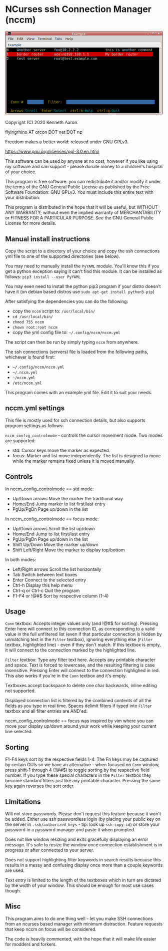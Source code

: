 
NCurses ssh Connection Manager (nccm)
=====================================

![](images/program_screenshot.png)

Copyright (C) 2020 Kenneth Aaron.

flyingrhino AT orcon DOT net DOT nz

Freedom makes a better world: released under GNU GPLv3.

https://www.gnu.org/licenses/gpl-3.0.en.html

This software can be used by anyone at no cost, however
if you like using my software and can support - please
donate money to a children's hospital of your choice.

This program is free software: you can redistribute it
and/or modify it under the terms of the GNU General Public
License as published by the Free Software Foundation:
GNU GPLv3. You must include this entire text with your
distribution.

This program is distributed in the hope that it will be
useful, but WITHOUT ANY WARRANTY; without even the implied
warranty of MERCHANTABILITY or FITNESS FOR A PARTICULAR
PURPOSE.
See the GNU General Public License for more details.


Manual install instructions
---------------------------

Copy the script to a directory of your choice and copy
the ssh connections yml file to one of the supported
directories (see below).

You may need to manually install the `PyYAML` module.
You'll know this if you get a python exception saying
it can't find this module. It can be installed as follows:
  `pip3 install --user PyYAML`

You may even need to install the python pip3 program if
your distro doesn't have it (on debian based distros use
`sudo apt-get install python3-pip`)

After satisfying the dependencies you can do the following:
- copy the `nccm` script to: `/usr/local/bin/`
- `cd /usr/local/bin/`
- `chmod 755 nccm`
- `chown root:root nccm`
- copy the yml config file to: `~/.config/nccm/nccm.yml`

The script can then be run by simply typing `nccm`
from anywhere.

The ssh connections (servers) file is loaded from the
following paths, whichever is found first:
- `~/.config/nccm/nccm.yml`
- `~/.nccm.yml`
- `~/nccm.yml`
- `/etc/nccm.yml`

This program comes with an example yml file. Edit it
to suit your needs.


nccm.yml settings
-----------------

This file is mostly used for ssh connection details, but
also supports program settings as follows:

`nccm_config_controlmode` - controls the cursor
movement mode. Two modes are supported:
- std:    Cursor keys move the marker as expected.
- focus:  Marker and list move independently.
          The list is designed to move while the marker
          remains fixed unless it is moved manually.


Controls
--------

In nccm_config_controlmode == std mode:

- Up/Down arrows      Move the marker the traditional way
- Home/End            Jump marker to list first/last entry
- PgUp/PgDn           Page up/down in the list

In nccm_config_controlmode == focus mode:

- Up/Down arrows      Scroll the list up/down
- Home/End            Jump to list first/last entry
- PgUp/PgDn           Page up/down in the list
- Shift Up/Down       Move the marker up/down
- Shift Left/Right    Move the marker to display top/bottom

In both modes:

- Left/Right arrows   Scroll the list horizontally
- Tab                 Switch between text boxes
- Enter               Connect to the selected entry
- Ctrl-h              Display this help menu
- Ctrl-q or Ctrl-c    Quit the program
- F1-F4 or !@#$       Sort by respective column (1-4)


Usage
-----

`Conn` textbox:
Accepts integer values only (and !@#$ for sorting).
Pressing Enter here will connect to this connection ID,
as corresponding to a valid value in the full
unfiltered list (even if that particular connection
is hidden by unmatching text in the `Filter` textbox),
ignoring everything else (`Filter` textbox, highlighted
line) - even if they don't match.
If this textbox is empty, it will connect to the
connection marked by the highlighted line.

`Filter` textbox:
Type any filter text here.
Accepts any printable character and space.
Text is forced to lowercase, and the resulting filtering
is case insensitive.
Pressing Enter will connect to the connection highlighed
in red. This also works if you're in the `Conn` textbox
and it's empty.

Textboxes accept backspace to delete one char backwards,
inline editing not supported.

Displayed connection list is filtered by the combined
contents of all the fields as you type in real time.
Spaces delimit filters if typed into `Filter` textbox
and all filter entries are AND'ed.

nccm_config_controlmode == focus was inspired by vim
where you can move your display up/down around your work
while keeping your current line selected.


Sorting
-------

F1-F4 keys sort by the respective fields 1-4.
The Fn keys may be captured by certain GUIs so we have
an alternative - when focused on `Conn` window, press
shift-1 through 4 (!@#$) to toggle sorting by the
respective field number. If you type these special
characters in the `Filter` textbox they become standard
filters just like any printable character.
Pressing the same key again reverses the sort order.


Limitations
-----------

Will not store passwords. Please don't request this
feature because it won't be added.
Either use ssh passwordless login (by placing your
public key on the server in `.ssh/authorized_keys` - tip:
look up `ssh-copy-id`) or store your password in a
password manager and paste it when prompted.

Does not like window resizing and exits gracefully
displaying an error message.
It's safe to resize the window once connection
establishment is in progress or after connected to
your server.

Does not support highlighting filter keywords in search
results because this results in a messy and confusing
display once more than a couple keywords are used.

Text entry is limited to the length of the textboxes
which in turn are dictated by the width of your window.
This should be enough for most use cases though.


Misc
----

This program aims to do one thing well - let you make SSH
connections from an ncurses based manager with minimum
distraction. Feature requests that keep nccm on focus will
be considered.

The code is heavily commented, with the hope that it will
make life easier for modders and forkers.

